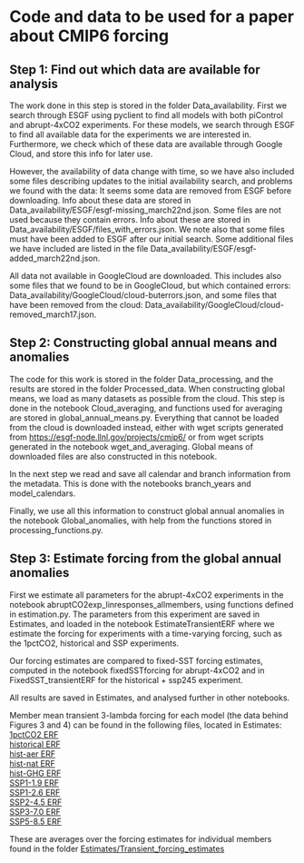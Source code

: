 # Code and data to be used for a paper about CMIP6 forcing

## Step 1: Find out which data are available for analysis
The work done in this step is stored in the folder Data_availability.
First we search through ESGF using pyclient to find all models with both piControl and abrupt-4xCO2 experiments.
For these models, we search through ESGF to find all available data for the experiments we are interested in.
Furthermore, we check which of these data are available through Google Cloud, and store this info for later use.

However, the availability of data change with time, so we have also included some files describing updates to the initial availability search, and problems we found with the data:
It seems some data are removed from ESGF before downloading. Info about these data are stored in Data_availability/ESGF/esgf-missing_march22nd.json. Some files are not used because they contain errors. Info about these are stored in Data_availability/ESGF/files_with_errors.json.
We note also that some files must have been added to ESGF after our initial search. Some additional files we have included are listed in the file Data_availability/ESGF/esgf-added_march22nd.json. 

All data not available in GoogleCloud are downloaded. This includes also some files that we found to be in GoogleCloud, but which contained errors: Data_availability/GoogleCloud/cloud-buterrors.json, and some files that have been removed from the cloud: Data_availability/GoogleCloud/cloud-removed_march17.json.

## Step 2: Constructing global annual means and anomalies
The code for this work is stored in the folder Data_processing, and the results are stored in the folder Processed_data.
When constructing global means, we load as many datasets as possible from the cloud. This step is done in the notebook Cloud_averaging, and functions used for averaging are stored in global_annual_means.py. Everything that cannot be loaded from the cloud is downloaded instead, either with wget scripts generated from https://esgf-node.llnl.gov/projects/cmip6/ or from wget scripts generated in the notebook wget_and_averaging. Global means of downloaded files are also constructed in this notebook.

In the next step we read and save all calendar and branch information from the metadata. This is done with the notebooks branch_years and model_calendars.

Finally, we use all this information to construct global annual anomalies in the notebook Global_anomalies, with help from the functions stored in processing_functions.py.

## Step 3: Estimate forcing from the global annual anomalies
First we estimate all parameters for the abrupt-4xCO2 experiments in the notebook abruptCO2exp_linresponses_allmembers, using functions defined in estimation.py. The parameters from this experiment are saved in Estimates, and loaded in the notebook EstimateTransientERF where we estimate the forcing for experiments with a time-varying forcing, such as the 1pctCO2, historical and SSP experiments.

Our forcing estimates are compared to fixed-SST forcing estimates, computed in the notebook fixedSSTforcing for abrupt-4xCO2 and in FixedSST_transientERF for the historical + ssp245 experiment. 

All results are saved in Estimates, and analysed further in other notebooks.  

Member mean transient 3-lambda forcing for each model (the data behind Figures 3 and 4) can be found in the following files, located in Estimates:  
[1pctCO2 ERF](Estimates/member_mean_ERF_1pctCO2.csv)  
[historical ERF](Estimates/member_mean_ERF_historical.csv)  
[hist-aer ERF](Estimates/member_mean_ERF_hist-aer.csv)  
[hist-nat ERF](Estimates/member_mean_ERF_hist-nat.csv)  
[hist-GHG ERF](Estimates/member_mean_ERF_hist-GHG.csv)  
[SSP1-1.9 ERF](Estimates/member_mean_ERF_ssp119.csv)  
[SSP1-2.6 ERF](Estimates/member_mean_ERF_ssp126.csv)  
[SSP2-4.5 ERF](Estimates/member_mean_ERF_ssp245.csv)  
[SSP3-7.0 ERF](Estimates/member_mean_ERF_ssp370.csv)  
[SSP5-8.5 ERF](Estimates/member_mean_ERF_ssp585.csv)  

These are averages over the forcing estimates for individual members found in the folder [Estimates/Transient_forcing_estimates](Estimates/Transient_forcing_estimates)
